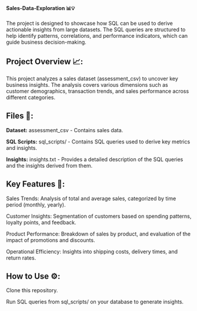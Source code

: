 #### **Sales-Data-Exploration 📊💡**

The project is designed to showcase how SQL can be used to derive actionable insights from large datasets. The SQL queries are structured to help identify patterns, correlations, and performance indicators, which can guide business decision-making.


## **Project Overview 📈:**

This project analyzes a sales dataset (assessment_csv) to uncover key business insights. The analysis covers various dimensions such as customer demographics, transaction trends, and sales performance across different categories.


## **Files 📂:**

**Dataset:** assessment_csv - Contains sales data.

**SQL Scripts:** sql_scripts/ - Contains SQL queries used to derive key metrics and insights.

**Insights:** insights.txt - Provides a detailed description of the SQL queries and the insights derived from them.



## **Key Features 🔑:**

Sales Trends: Analysis of total and average sales, categorized by time period (monthly, yearly).

Customer Insights: Segmentation of customers based on spending patterns, loyalty points, and feedback.

Product Performance: Breakdown of sales by product, and evaluation of the impact of promotions and discounts.

Operational Efficiency: Insights into shipping costs, delivery times, and return rates.


## **How to Use ⚙️:**

Clone this repository.

Run SQL queries from sql_scripts/ on your database to generate insights.
